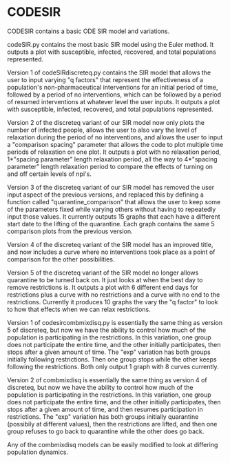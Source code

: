 # CODESIR
CODESIR contains a basic ODE SIR model and variations.

codeSIR.py contains the most basic SIR model using the Euler method. It outputs a plot with susceptible, infected, recovered, and total populations represented.

Version 1 of codeSIRdiscreteq.py contains the SIR model that allows the user to input varying "q factors" that represent the effectiveness of a population's non-pharmaceutical interventions for an initial period of time, followed by a period of no interventions, which can be followed by a period of resumed interventions at whatever level the user inputs. It outputs a plot with susceptible, infected, recovered, and total populations represented.

Version 2 of the discreteq variant of our SIR model now only plots the number of infected people, allows the user to also vary the level of relaxation during the period of no interventions, and allows the user to input a "comparison spacing" parameter that allows the code to plot multiple time periods of relaxation on one plot. It outputs a plot with no relaxation period, 1*"spacing parameter" length relaxation period, all the way to 4*"spacing parameter" length relaxation period to compare the effects of turning on and off certain levels of npi's.

Version 3 of the discreteq variant of our SIR model has removed the user input aspect of the previous versions, and replaced this by defining a function called "quarantine_comparison" that allows the user to keep some of the parameters fixed while varying others without having to repeatedly input those values. It currently outputs 15 graphs that each have a different start date to the lifting of the quarantine. Each graph contains the same 5 comparison plots from the previous version.

Version 4 of the discreteq variant of the SIR model has an improved title, and now includes a curve where no interventions took place as a point of comparison for the other possibilities.

Version 5 of the discreteq variant of the SIR model no longer allows quarantine to be turned back on. It just looks at when the best day to remove restrictions is. It outputs a plot with 6 different end days for restrictions plus a curve with no restrictions and a curve with no end to the restrictions. Currently it produces 10 graphs the vary the "q factor" to look to how that effects when we can relax restrictions.

Version 1 of codesircombmixdisq.py is essentially the same thing as version 5 of discreteq, but now we have the ability to control how much of the population is participating in the restrictions. In this variation, one group does not participate the entire time, and the other initially participates, then stops after a given amount of time. The "exp" variation has both groups initially following restrictions. Then one group stops while the other keeps following the restrictions. Both only output 1 graph with 8 curves currently.

Version 2 of combmixdisq is essentially the same thing as version 4 of discreteq, but now we have the ability to control how much of the population is participating in the restrictions. In this variation, one group does not participate the entire time, and the other initially participates, then stops after a given amount of time, and then resumes participation in restrictions. The "exp" variation has both groups initially quarantine (possibily at different values), then the restrictions are lifted, and then one group refuses to go back to quarantine while the other does go back.

Any of the combmixdisq models can be easily modified to look at differing population dynamics.
